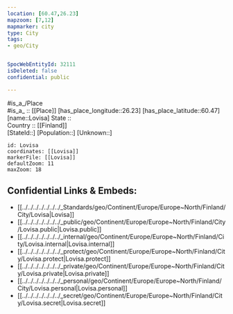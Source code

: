 ```yaml
---
location: [60.47,26.23] 
mapzoom: [7,12] 
mapmarker: city 
type: City
tags:
- geo/City


SpocWebEntityId: 32111
isDeleted: false
confidential: public

---
```

#is_a_/Place  
#is_a_ :: [[Place]] 
[has_place_longitude::26.23] 
[has_place_latitude::60.47] 
[name::Lovisa] 
State ::  
Country :: [[Finland]]  
[StateId::] 
[Population::] 
[Unknown::] 


```leaflet
id: Lovisa
coordinates: [[Lovisa]] 
markerFile: [[Lovisa]] 
defaultZoom: 11 
maxZoom: 18
```


## Confidential Links & Embeds: 
- [[../../../../../../../_Standards/geo/Continent/Europe/Europe~North/Finland/City/Lovisa|Lovisa]] 
- [[../../../../../../../_public/geo/Continent/Europe/Europe~North/Finland/City/Lovisa.public|Lovisa.public]] 
- [[../../../../../../../_internal/geo/Continent/Europe/Europe~North/Finland/City/Lovisa.internal|Lovisa.internal]] 
- [[../../../../../../../_protect/geo/Continent/Europe/Europe~North/Finland/City/Lovisa.protect|Lovisa.protect]] 
- [[../../../../../../../_private/geo/Continent/Europe/Europe~North/Finland/City/Lovisa.private|Lovisa.private]] 
- [[../../../../../../../_personal/geo/Continent/Europe/Europe~North/Finland/City/Lovisa.personal|Lovisa.personal]] 
- [[../../../../../../../_secret/geo/Continent/Europe/Europe~North/Finland/City/Lovisa.secret|Lovisa.secret]] 
